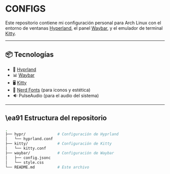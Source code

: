 # CONFIGS

Este repositorio contiene mi configuración personal para Arch Linux con el entorno de ventanas [Hyperland](https://github.com/hyprwm/Hyprland), el panel [Waybar](https://github.com/Alexays/Waybar), y el emulador de terminal [Kitty](https://sw.kovidgoyal.net/kitty/).

---

## 📦 Tecnologías

- 🧠 [Hyprland](https://github.com/hyprwm/Hyprland)
- 📊 [Waybar](https://github.com/Alexays/Waybar)
- 🖥️ [Kitty](https://sw.kovidgoyal.net/kitty/)
- 🎨 [Nerd Fonts](https://www.nerdfonts.com/) (para iconos y estética)
- 🔉 PulseAudio (para el audio del sistema)

---

## \ea91 Estructura del repositorio

```bash
.
├── hypr/              # Configuración de Hyprland
│   └── hyprland.conf
├── kitty/             # Configuración de Kitty
│   └── kitty.conf
├── waybar/            # Configuración de Waybar
│   ├── config.jsonc
│   └── style.css
└── README.md          # Este archivo

